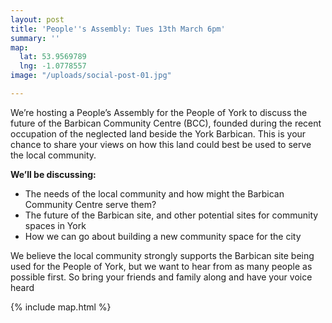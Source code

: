 ```yaml
---
layout: post
title: 'People''s Assembly: Tues 13th March 6pm'
summary: ''
map:
  lat: 53.9569789
  lng: -1.0778557
image: "/uploads/social-post-01.jpg"

---
```

We’re hosting a People’s Assembly for the People of York to discuss the future of the Barbican Community Centre (BCC), founded during the recent occupation of the neglected land beside the York Barbican. This is your chance to share your views on how this land could best be used to serve the local community.

**We’ll be discussing:**

* The needs of the local community and how might the Barbican Community Centre serve them?
* The future of the Barbican site, and other potential sites for community spaces in York
* How we can go about building a new community space for the city

We believe the local community strongly supports the Barbican site being used for the People of York, but we want to hear from as many people as possible first. So bring your friends and family along and have your voice heard

{% include map.html %}